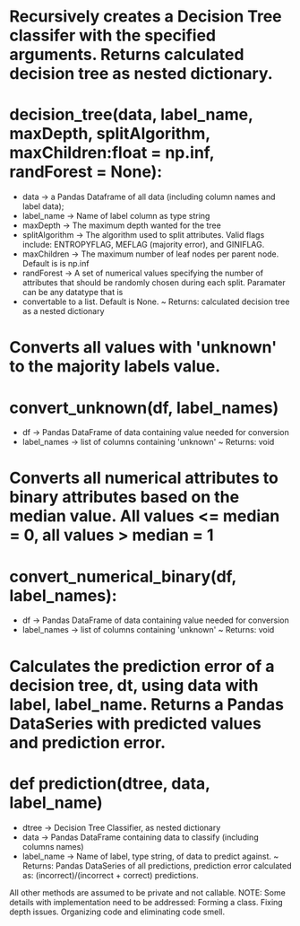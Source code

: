 # Recursively creates a Decision Tree classifer with the specified arguments. Returns calculated decision tree as nested dictionary.

# decision_tree(data, label_name, maxDepth, splitAlgorithm, maxChildren:float = np.inf, randForest = None): 
* data -> a Pandas Dataframe of all data (including column names and label data); 
* label_name -> Name of label column as type string
* maxDepth -> The maximum depth wanted for the tree
* splitAlgorithm -> The algorithm used to split attributes. Valid flags include: ENTROPYFLAG, MEFLAG (majority error), and GINIFLAG.
* maxChildren -> The maximum number of leaf nodes per parent node. Default is is np.inf
* randForest -> A set of numerical values specifying the number of attributes that should be randomly chosen during each split. Paramater can be any datatype that is 
* convertable to a list. Default is None.
~ Returns: calculated decision tree as a nested dictionary

# Converts all values with 'unknown' to the majority labels value.
# convert_unknown(df, label_names)
* df -> Pandas DataFrame of data containing value needed for conversion
* label_names -> list of columns containing 'unknown'
~ Returns: void

# Converts all numerical attributes to binary attributes based on the median value. All values <= median = 0, all values > median = 1
# convert_numerical_binary(df, label_names):
* df -> Pandas DataFrame of data containing value needed for conversion
* label_names -> list of columns containing 'unknown'
~ Returns: void

# Calculates the prediction error of a decision tree, dt, using data with label, label_name. Returns a Pandas DataSeries with predicted values and prediction error.
# def prediction(dtree, data, label_name)
* dtree -> Decision Tree Classifier, as nested dictionary
* data -> Pandas DataFrame containing data to classify (including columns names)
* label_name -> Name of label, type string, of data to predict against.
~ Returns: Pandas DataSeries of all predictions, prediction error calculated as: (incorrect)/(incorrect + correct) predictions.


All other methods are assumed to be private and not callable.
NOTE: Some details with implementation need to be addressed: Forming a class. Fixing depth issues. Organizing code and eliminating code smell.
